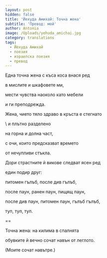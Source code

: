 ```yaml
---
layout: post
hidden: false
title: 'Йехуда Амихай: Точна жена'
subtitle: 'Превод: мой'
author: Antonia
image: /Uploads/yehuda_amichai.jpg
category: translations
tags:
  - Йехуда Амихай
  - поезия
  - израелска поезия
  - превод
---
```

Една точна жена с къса коса внася ред

в мислите и шкафовете ми, 

мести чувства наоколо като мебели

и ги преподрежда. 

Жена, чието тяло здраво в кръста е стегнато 

\    и плътно разделено

на горна и долна част, 

с очи, които предсказват времето 

от нечупливи стъкла. 

Дори страстните й викове следват ясен ред

един подир друг:

питомен гълъб, после див гълъб, 

после паун, ранен паун, пищящ паун, 

после див паун, питомен паун, гълъб гълъб,

туп, туп, туп. 

\==

Точна жена: на килима в спалнята

обувките й вечно сочат навън от леглото.

(Моите сочат навътре.)
